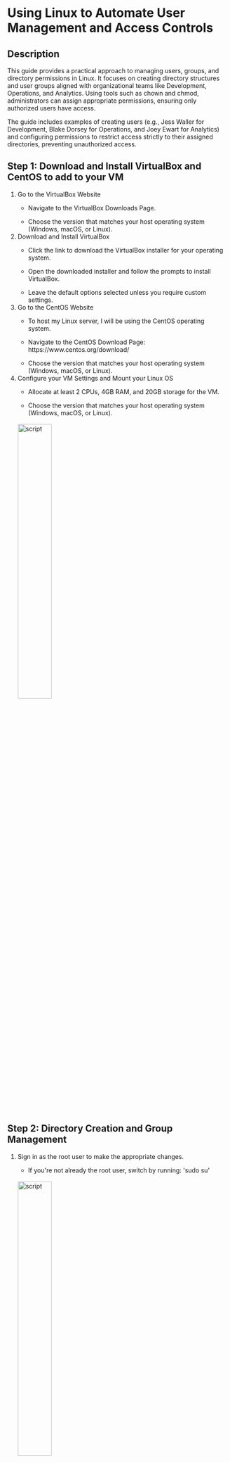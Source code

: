 # Using Linux to Automate User Management and Access Controls
<h2>Description</h2>

This guide provides a practical approach to managing users, groups, and directory permissions in Linux. It focuses on creating directory structures and user groups aligned with organizational teams like Development, Operations, and Analytics. Using tools such as chown and chmod, administrators can assign appropriate permissions, ensuring only authorized users have access.

The guide includes examples of creating users (e.g., Jess Waller for Development, Blake Dorsey for Operations, and Joey Ewart for Analytics) and configuring permissions to restrict access strictly to their assigned directories, preventing unauthorized access.
<br />
<h2>Step 1: Download and Install VirtualBox and CentOS to add to your VM </h2>
<ol>
   <li>Go to the VirtualBox Website</li>
   <ul>
      <li>Navigate to the VirtualBox Downloads Page.</li>
   </ul>
   <ul>
      <li>Choose the version that matches your host operating system (Windows, macOS, or Linux).</li>
   </ul>
   <li>Download and Install VirtualBox</li>
   <ul>
      <li>Click the link to download the VirtualBox installer for your operating system.</li>
   </ul>
   <ul>
      <li>Open the downloaded installer and follow the prompts to install VirtualBox.</li>
   </ul>
   <ul>
      <li>Leave the default options selected unless you require custom settings.</li>
   </ul>
   <li>Go to the CentOS Website</li>
   <ul>
      <li>To host my Linux server, I will be using the CentOS operating system.</li>
   </ul>
   <ul>
      <li>Navigate to the CentOS Download Page: https://www.centos.org/download/</li>
   </ul>
   <ul>
      <li>Choose the version that matches your host operating system (Windows, macOS, or Linux).</li>
   </ul>
   
   <li>Configure your VM Settings and Mount your Linux OS</li>
   <ul>
      <li>Allocate at least 2 CPUs, 4GB RAM, and 20GB storage for the VM.</li>
   </ul>
   <ul>
      <li>Choose the version that matches your host operating system (Windows, macOS, or Linux).</li>
   </ul>
    <br><img src="https://imgur.com/yTznV63.png" height="40%" width="40%" alt="script"/>
    <br/>
</ol>
<h2>Step 2: Directory Creation and Group Management </h2>
<ol>
   <li>Sign in as the root user to make the appropriate changes.</li>
   <ul>
      <li>If you're not already the root user, switch by running: 'sudo su'</li>
   </ul>
   <br/>
   <img src="https://imgur.com/VxKIU5j.png" height="40%" width="40%" alt="script"/>
   <br/>
   <li>Create 3 directories: Engineering, Operations, Analytics</li>
   <img src="https://imgur.com/lDg1CTi.png" height="40%" width="40%" alt="script"/>
   <br/>
   <li>Create several blank dummy files in each directory:</li>
   <img src="https://imgur.com/4TM5d0s.png" height="40%" width="40%" alt="script" "/>
   <br/>
   <li>Using the command 'cd' to enter each created directory and 'ls' to view your created files.</li>
  <ul> <li>Explanation- cd means: change directory, ls means: list files, touch means: create new files </li></ul>
   <img src="https://imgur.com/OctSqJH.png" height="40%" width="40%" alt="script" "/>
   <br/>
   <img src="https://imgur.com/Kb3ZvFA.png" height="40%" width="40%" alt="script" "/>
   <br/>
   <img src="https://imgur.com/SNiJSiJ.png" height="40%" width="40%" alt="script" "/>
   <br/>
  </ul>
  <li>Create 3 groups: Engineering, Operations, Analytics</li>
   <img src="https://imgur.com/7W7QiVt.png" height="40%" width="40%" alt="script" "/> <br/>
   <ul> <li>Run the following command 'cat /etc/group' to view a list of all the created groups. </li></ul>
   <img src="https://imgur.com/at8JCC2.png" height="40%" width="40%" alt="script" "/> <br/>
   <li>Assign the respective group to each directory using the 'chown' command:</li>
   <ul> <li>Run the following commands: 'sudo chown root:Engineers Engineering', 'sudo chown root:Operations Operations', 'sudo chown root:DataAnalysts Analytics'. Then, run the command 'll'(displays a long list of file info) to list all the file permissions. </li></ul>
   <img src="https://imgur.com/BxLxwMl.png" height="40%" width="40%" alt="script" "/> <br/>
</ol>
<h2>Step 4: Implement Access Control Policies </h2>
<ol>
   <li>Define User Roles: Assign specific roles to users based on their function in the lab.</li>
   <ul>
      <li>Administrators: Full access to all VMs, Active Directory management, and Splunk configurations.</li>
   </ul>
   <ul>
      <li>Standard Users: Limited access to specific Windows or Linux machines for testing and learning purposes.</li>
   </ul>
   <ul>
      <li>Guests: Minimal access, primarily for observing system activity without making changes.</li>
   </ul>
   <ul>
      <br></br>
      <li>Create groups for specific roles (e.g., admin, user, guest) by running the following code:</li>
   </ul>
   <img src="https://i.imgur.com/RXI5kjZ.png" height="30%" width="30%" alt="script"/>
   <br/>
   <li>Assign Permissions to Groups</li>
   </ul>
   <ul>
      <li>Use the chmod and chown commands to set directory permissions.</li>
   </ul>
   <img src="https://i.imgur.com/9c335UK.png" height="30%" width="30%" alt="script"/>
   <li>Enforce Access Control</li>
   <ul>
      <li>Verify permissions by switching to different users and testing to see if you can access the created directories.</li>
   </ul>
   <img src="https://i.imgur.com/pY3M8ON.png" height="30%" width="30%" alt="script"/>
</ol>
<h2>Step 5: Automate Password Policies </h2>
<ol>
   <li>Password Policy: Configure strong password requirements on all systems</li>
   <ul>
      <li>Minimum length: 12 characters.</li>
   </ul>
   <ul>
      <li>Must include uppercase, lowercase, numbers, and special characters.</li>
   </ul>
   <ul>
      <li>Prevent the reuse of the last five passwords.</li>
   </ul>
   <ul>
      <li>Implement password expiration policies: Set passwords to expire every 60 days on all machines (via Group Policy for Windows and /etc/login.defs for Linux).</li>
   </ul>
   <li>Password Requirements</li>
   <ul>
      <li>Modify /etc/login.defs for system-wide policies by running the following:</li>
      <img src="https://i.imgur.com/u0ywtmF.png" height="40%" width="40%" alt="script"/>
      <br/>
   </ul>
   <ul>
      <li>Set these parameters:
         <br/>
      </li>
      <ul>
         <li>PASS_MAX_DAYS: Sets the maximum number of days a user can use their current password before being required to change it.</li>
      </ul>
      <ul>
         <li>PASS_MIN_DAYS: Defines the minimum number of days a user must wait before they can change their password again after setting it.</li>
      </ul>
      <ul>
         <li>PASS_MIN_LEN: Sets the minimum length for user passwords to 12 characters.</li>
      </ul>
      <ul>
         <li>PASS_WARN_AGE: Sends a warning to the user 7 days before their password is set to expire.</li>
      </ul>
      <img src="https://i.imgur.com/lhys6XV.png" height="25%" width="25%" alt="script"/>
   </ul>
   <li>Implement Account Lockout:</li>
   <ul>
      <li>Edit /etc/pam.d/common-auth to lock accounts after three failed login attempts by running the following:</li>
      <img src="https://i.imgur.com/mdQCxCn.png" height="25%" width="25%" alt="script"/>
      <br/>
      <ul>
         <li>Add the following line of code:</li>
         <img src="https://i.imgur.com/nsauMaI.png" height="40%" width="40%" alt="script"/>
         <br/>
         <li>auth required pam_tally2.so: Specifies the use of the pam_tally2 module, which keeps a tally of failed login attempts for user accounts.
         <li>deny = 3: Sets a limit of 3 failed login attempts before the account is locked.</li>
         <li>unlock_time=600: Configures the lockout period to 600 seconds (10 minutes). After this time, the account is automatically unlocked.</li>
         <li>onerr=fail: Ensures that if there’s an error in the PAM module, access is denied by default.</li>
         <li>audit: Enables logging of authentication attempts, including both successful and failed logins.</li>
         </li>
      </ul>
   </ul>
</ol>

<h2>Step 6: Monitor User Activity </h2>
<ol>
   <li>Enable Audit Logging</li>
   <ul>
      <li>Install auditd:</li>
   </ul>
   <br/>
   <img src="https://i.imgur.com/tBsG67J.png" height="40%" width="40%" alt="script"/>
   <br/>
   <li>Start and enable the service:</li>
   <img src="https://i.imgur.com/TWlGzOR.png" height="40%" width="40%" alt="script"/>
   <br/>
   <li>Define Audit Rules</li>
   <img src="https://i.imgur.com/y0pv2di.png" height="40%" width="40%" alt="script" "/>
   <br/>
   </li></ul>
   <h2>Step 7: Conclusion</h2>
 In this project, I developed an automated user management solution for Linux, covering onboarding, access control, and offboarding. I created a Bash script to automate account creation with secure default settings, restricted SSH access based on roles, and implemented group-based access controls. The project also includes login monitoring for proactive security and regular user access reviews, ensuring that only authorized users have access. This demonstrates my skills in Linux administration, automation, and security, showcasing essential competencies for a System Administrator role.     
</ol>
